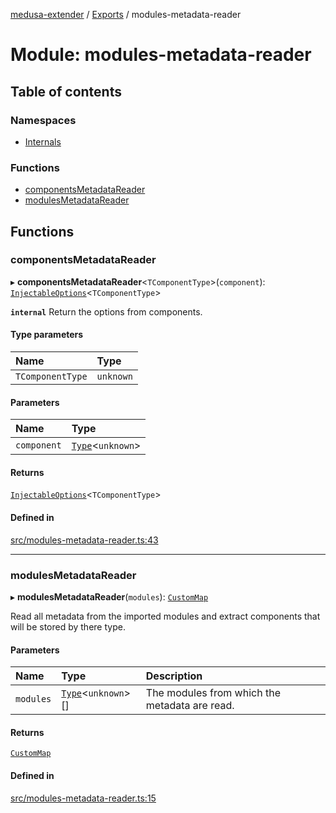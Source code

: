 [medusa-extender](../README.md) / [Exports](../modules.md) / modules-metadata-reader

# Module: modules-metadata-reader

## Table of contents

### Namespaces

- [Internals](modules_metadata_reader.Internals.md)

### Functions

- [componentsMetadataReader](modules_metadata_reader.md#componentsmetadatareader)
- [modulesMetadataReader](modules_metadata_reader.md#modulesmetadatareader)

## Functions

### componentsMetadataReader

▸ **componentsMetadataReader**<`TComponentType`\>(`component`): [`InjectableOptions`](types.md#injectableoptions)<`TComponentType`\>

**`internal`**
Return the options from components.

#### Type parameters

| Name | Type |
| :------ | :------ |
| `TComponentType` | `unknown` |

#### Parameters

| Name | Type |
| :------ | :------ |
| `component` | [`Type`](../interfaces/types.Type.md)<`unknown`\> |

#### Returns

[`InjectableOptions`](types.md#injectableoptions)<`TComponentType`\>

#### Defined in

[src/modules-metadata-reader.ts:43](https://github.com/adrien2p/medusa-extender/blob/15c1462/src/modules-metadata-reader.ts#L43)

___

### modulesMetadataReader

▸ **modulesMetadataReader**(`modules`): [`CustomMap`](../classes/modules_metadata_reader.Internals.CustomMap.md)

Read all metadata from the imported modules and extract components that will be stored by there type.

#### Parameters

| Name | Type | Description |
| :------ | :------ | :------ |
| `modules` | [`Type`](../interfaces/types.Type.md)<`unknown`\>[] | The modules from which the metadata are read. |

#### Returns

[`CustomMap`](../classes/modules_metadata_reader.Internals.CustomMap.md)

#### Defined in

[src/modules-metadata-reader.ts:15](https://github.com/adrien2p/medusa-extender/blob/15c1462/src/modules-metadata-reader.ts#L15)
